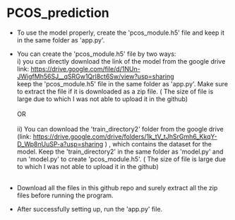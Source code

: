 # PCOS_prediction
- To use the model properly, create the 'pcos_module.h5' file and keep it in the same folder as 'app.py'.
- You can create the 'pcos_module.h5' file by two ways: <br>
  i) you can directly download the link of the model from the google drive link: https://drive.google.com/file/d/1NUn-JWigfMh56SJ__qSRGw1Qrl8ct6Sw/view?usp=sharing <br> keep the 'pcos_module.h5' file in the same folder as 'app.py'. Make sure to extract the file if it is downloaded as a zip file. ( The size of file is large due to which I was not able to upload it in the github)<br> <br>
                                        OR <br><br>
  ii) You can download the 'train_directory2' folder from the google drive (link: https://drive.google.com/drive/folders/1k_tV_tJhSrGmh6_KkqY-D_Wp8nUuSP-a?usp=sharing ) , which contains the dataset for the model. Keep the 'train_directory2' in the same folder as 'model.py' and run 'model.py' to create 'pcos_module.h5'. ( The size of file is large due to which I was not able to upload it in the github)<br> <br>

- Download all the files in this github repo and surely extract all the zip files before running the program.
- After successfully setting up, run the 'app.py' file.   
